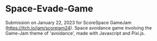 # Space-Evade-Game

Submission on January 22, 2023 for ScoreSpace GameJam (https://itch.io/jam/scorejam24). Space avoidance game involving the Game-Jam theme of 'avoidance', made with Javascript and Pixi.js.
